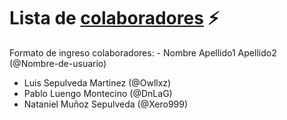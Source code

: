 
# Lista de [colaboradores](https://github.com/ofou/fisica/graphs/contributors) ⚡️  
Formato de ingreso colaboradores: - Nombre Apellido1 Apellido2 (@Nombre-de-usuario)

- Luis Sepulveda Martinez (@Owllxz)
- Pablo Luengo Montecino (@DnLaG)
- Nataniel Muñoz Sepulveda (@Xero999)
